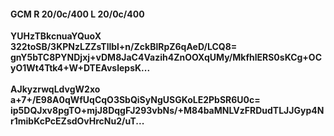 #### GCM R 20/0c/400 L 20/0c/400 
**YUHzTBkcnuaYQuoX**<br/>**322toSB/3KPNzLZZsTllbl+n/ZckBlRpZ6qAeD/LCQ8=**<br/>**gnY5bTC8PYNDjxj+vDM8JaC4Vazih4ZnOOXqUMy/MkfhlERS0sKCg+OCyO1Wt4Ttk4+W+DTEAvslepsK...**<br/><br/> 
**AJkyzrwqLdvgW2xo**<br/>**a+7+/E98A0qWfUqCqO3SbQiSyNgUSGKoLE2PbSR6U0c=**<br/>**ip5DQJxv8pgTO+mjJ8DqgFJ293vbNs/+M84baMNLVzFRDudTLJJGyp4Nr1mibKcPcEZsdOvHrcNu2/uT...**
